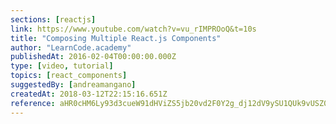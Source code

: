 ```yaml
---
sections: [reactjs]
link: https://www.youtube.com/watch?v=vu_rIMPROoQ&t=10s
title: "Composing Multiple React.js Components"
author: "LearnCode.academy"
publishedAt: 2016-02-04T00:00:00.000Z
type: [video, tutorial]
topics: [react_components]
suggestedBy: [andreamangano]
createdAt: 2018-03-12T22:15:16.651Z
reference: aHR0cHM6Ly93d3cueW91dHViZS5jb20vd2F0Y2g_dj12dV9ySU1QUk9vUSZ0PTEwcw
---
```

